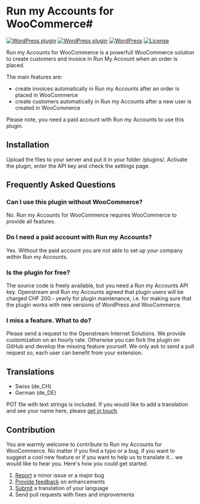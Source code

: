 # Run my Accounts for WooCommerce#
[![WordPress plugin](https://img.shields.io/wordpress/plugin/dt/run-my-accounts-for-woocommerce.svg?style=flat)](https://wordpress.org/plugins/run-my-accounts-for-woocommerce/) [![WordPress plugin](https://img.shields.io/wordpress/plugin/v/run-my-accounts-for-woocommerce.svg?style=flat)](https://wordpress.org/plugins/run-my-accounts-for-woocommerce/) [![WordPress](https://img.shields.io/wordpress/v/run-my-accounts-for-woocommerce.svg?style=flat)]() [![License](https://img.shields.io/badge/license-GPL%203.0%2B-lightgrey.svg?style=flat-square)](https://github.com/openstream/woocommerce-runmyaccounts/blob/master/LICENSE)

Run my Accounts for WooCommerce is a powerfull WooCommerce solution to create customers and invoice in Run My Account when an order is placed.

The main features are:

* create invoices automatically in Run my Accounts after an order is placed in WooCommerce
* create customers automatically in Run my Accounts after a new user is created in WooCommerce

Please note, you need a paid account with Run my Accounts to use this plugin.

## Installation
Upload the files to your server and put it in your folder /plugins/.
Activate the plugin, enter the API key and check the settings page.

## Frequently Asked Questions

### Can I use this plugin without WooCommerce?

No. Run my Accounts for WooCommerce requires WooCommerce to provide all features.

### Do I need a paid account with Run my Accounts?

Yes. Without the paid account you are not able to set up your company within Run my Accounts.

### Is the plugin for free?

The source code is freely available, but you need a Run my Accounts API key. Openstream and Run my Accounts agreed that plugin users will be charged CHF 200.- yearly for plugin maintenance, i.e. for making sure that the plugin works with new versions of WordPress and WooCommerce.

### I miss a feature. What to do?

Please send a request to the Openstream Internet Solutions. We provide customization on an hourly rate. Otherwise you can fork the plugin on GitHub and develop the missing feature yourself. We only ask to send a pull request so, each user can benefit from your extension.

## Translations

* Swiss (de_CH)
* German (de_DE)

POT file with text strings is included. If you would like to add a translation and see your name here, please [get in touch](mailto:info@openstream.ch).

## Contribution

You are warmly welcome to contribute to Run my Accounts for WooCommerce. No matter if you find a typo or a bug, if you want to suggest a cool new feature or if you want to help us to translate it... we would like to hear you. Here's how you could get started.

1. [Report](https://github.com/openstream/woocommerce-runmyaccounts/issues) a minor issue or a major bug
2. [Provide feedback](https://github.com/openstream/woocommerce-runmyaccounts/issues?direction=desc&labels=Enhancement&page=1&sort=created&state=open) on enhancements
3. [Submit](mailto:info@openstream.ch) a translation of your language
4. Send pull requests with fixes and improvements
